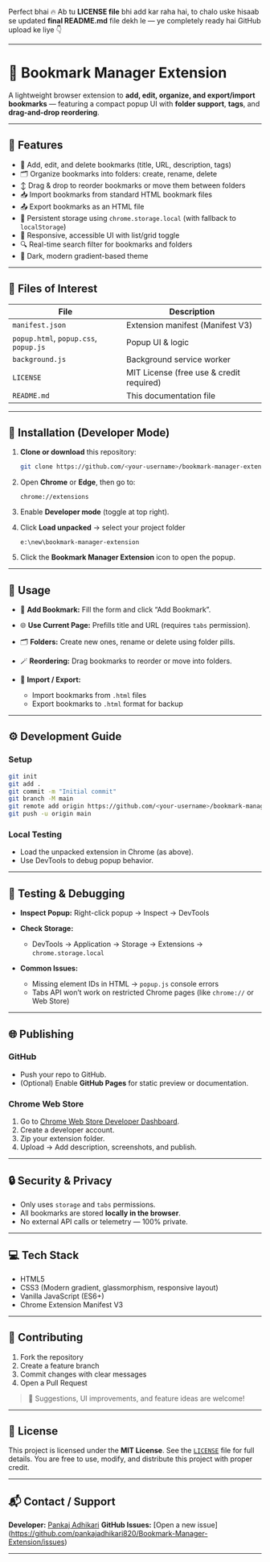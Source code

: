 Perfect bhai 🔥
Ab tu **LICENSE file** bhi add kar raha hai, to chalo uske hisaab se updated **final README.md** file dekh le —
ye completely ready hai GitHub upload ke liye 👇

---

# 🧭 Bookmark Manager Extension

A lightweight browser extension to **add, edit, organize, and export/import bookmarks** — featuring a compact popup UI with **folder support**, **tags**, and **drag-and-drop reordering**.

---

## 🚀 Features

* 📑 Add, edit, and delete bookmarks (title, URL, description, tags)
* 🗂 Organize bookmarks into folders: create, rename, delete
* ↕️ Drag & drop to reorder bookmarks or move them between folders
* 📥 Import bookmarks from standard HTML bookmark files
* 📤 Export bookmarks as an HTML file
* 💾 Persistent storage using `chrome.storage.local` (with fallback to `localStorage`)
* 🧩 Responsive, accessible UI with list/grid toggle
* 🔍 Real-time search filter for bookmarks and folders
* 🌙 Dark, modern gradient-based theme

---

## 📁 Files of Interest

| File                                  | Description                              |
| ------------------------------------- | ---------------------------------------- |
| `manifest.json`                       | Extension manifest (Manifest V3)         |
| `popup.html`, `popup.css`, `popup.js` | Popup UI & logic                         |
| `background.js`                       | Background service worker                |
| `LICENSE`                             | MIT License (free use & credit required) |
| `README.md`                           | This documentation file                  |

---

## 🧰 Installation (Developer Mode)

1. **Clone or download** this repository:

   ```bash
   git clone https://github.com/<your-username>/bookmark-manager-extension.git
   ```
2. Open **Chrome** or **Edge**, then go to:

   ```
   chrome://extensions
   ```
3. Enable **Developer mode** (toggle at top right).
4. Click **Load unpacked** → select your project folder

   ```
   e:\new\bookmark-manager-extension
   ```
5. Click the **Bookmark Manager Extension** icon to open the popup.

---

## 🧭 Usage

* 📝 **Add Bookmark:** Fill the form and click “Add Bookmark”.
* 🌐 **Use Current Page:** Prefills title and URL (requires `tabs` permission).
* 🗂 **Folders:** Create new ones, rename or delete using folder pills.
* 🪄 **Reordering:** Drag bookmarks to reorder or move into folders.
* 💾 **Import / Export:**

  * Import bookmarks from `.html` files
  * Export bookmarks to `.html` format for backup

---

## ⚙️ Development Guide

### Setup

```bash
git init
git add .
git commit -m "Initial commit"
git branch -M main
git remote add origin https://github.com/<your-username>/bookmark-manager-extension.git
git push -u origin main
```

### Local Testing

* Load the unpacked extension in Chrome (as above).
* Use DevTools to debug popup behavior.

---

## 🧪 Testing & Debugging

* **Inspect Popup:** Right-click popup → Inspect → DevTools
* **Check Storage:**

  * DevTools → Application → Storage → Extensions → `chrome.storage.local`
* **Common Issues:**

  * Missing element IDs in HTML → `popup.js` console errors
  * Tabs API won’t work on restricted Chrome pages (like `chrome://` or Web Store)

---

## 🌐 Publishing

### GitHub

* Push your repo to GitHub.
* (Optional) Enable **GitHub Pages** for static preview or documentation.

### Chrome Web Store

1. Go to [Chrome Web Store Developer Dashboard](https://chrome.google.com/webstore/devconsole).
2. Create a developer account.
3. Zip your extension folder.
4. Upload → Add description, screenshots, and publish.

---

## 🔒 Security & Privacy

* Only uses `storage` and `tabs` permissions.
* All bookmarks are stored **locally in the browser**.
* No external API calls or telemetry — 100% private.

---

## 💻 Tech Stack

* HTML5
* CSS3 (Modern gradient, glassmorphism, responsive layout)
* Vanilla JavaScript (ES6+)
* Chrome Extension Manifest V3

---

## 🤝 Contributing

1. Fork the repository
2. Create a feature branch
3. Commit changes with clear messages
4. Open a Pull Request

> 💬 Suggestions, UI improvements, and feature ideas are welcome!

---

## 🧾 License

This project is licensed under the **MIT License**.
See the [`LICENSE`](./LICENSE) file for full details.
You are free to use, modify, and distribute this project with proper credit.

---



## 📬 Contact / Support

**Developer:** [Pankaj Adhikari](mailto:pankajadhikari820@gmail.com)
**GitHub Issues:** [Open a new issue] (https://github.com/pankajadhikari820/Bookmark-Manager-Extension/issues)


---

